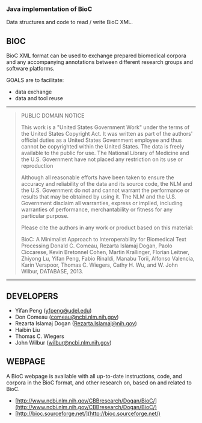 ### Java implementation of BioC

Data structures and code to read / write BioC XML.

## BIOC

BioC XML format can be used to exchange prepared biomedical corpora and
any accompanying annotations between different research groups and
software platforms.

GOALS are to facilitate:

*  data exchange 
*  data and tool reuse

---------------------------------------------------------------------------
>  PUBLIC DOMAIN NOTICE                                                        
> 
> This work is a "United States Government Work" under the terms of the
> United States Copyright Act. It was written as part of the authors'
> official duties as a United States Government employee and thus cannot
> be copyrighted within the United States. The data is freely available
> to the public for use. The National Library of Medicine and the U.S.
> Government have not placed any restriction on its use or reproduction
>                                                                             
> Although all reasonable efforts have been taken to ensure the accuracy
> and reliability of the data and its source code, the NLM and the
> U.S. Government do not and cannot warrant the performance or results
> that may be obtained by using it. The NLM and the U.S. Government
> disclaim all warranties, express or implied, including warranties of
> performance, merchantability or fitness for any particular purpose.
>                                                                              
> Please cite the authors in any work or product based on this material:
> 
> BioC: A Minimalist Approach to Interoperability for Biomedical Text
> Processing
> Donald C. Comeau, Rezarta Islamaj Dogan, Paolo Ciccarese, Kevin
> Bretonnel Cohen, Martin Krallinger, Florian Leitner, Zhiyong Lu, Yifan
> Peng, Fabio Rinaldi, Manabu Torii, Alfonso Valencia, Karin Verspoor,
> Thomas C. Wiegers, Cathy H. Wu, and W. John Wilbur, DATABASE, 2013.
---------------------------------------------------------------------------

## DEVELOPERS

* Yifan Peng (yfpeng@udel.edu)
* Don Comeau (comeau@ncbi.nlm.nih.gov)
* Rezarta Islamaj Dogan (Rezarta.Islamaj@nih.gov)
* Haibin Liu 
* Thomas C. Wiegers
* John Wilbur (wilbur@ncbi.nlm.nih.gov)

## WEBPAGE

A BioC webpage is available with all up-to-date instructions, code, and
corpora in the BioC format, and other research on, based on and related to
BioC. 

* [http://www.ncbi.nlm.nih.gov/CBBresearch/Dogan/BioC/](http://www.ncbi.nlm.nih.gov/CBBresearch/Dogan/BioC/)
* [http://bioc.sourceforge.net/](http://bioc.sourceforge.net/)

